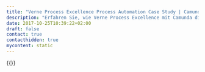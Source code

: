 ```yaml
---
title: "Verne Process Excellence Process Automation Case Study | Camunda BPM"
description: "Erfahren Sie, wie Verne Process Excellence mit Camunda die Geschäftsprozessautomatisierung organisiert und die Effizienz im Unternehmen gesteigert hat. Camunda ist der Marktführer für Workflow-Automatisierung basierend auf Java und BPMN 2.0."
date: 2017-10-25T10:39:22+02:00
draft: false
contact: true
contacthidden: true
mycontent: static
---
```

{{<case-study-single
company="Verne Process Excellence "
companydescription="<p>The Verne platform processes an average of 120,000 quotes, requests and changes per day from 28 different countries.</p><p>The Finance Factory, as in a factory, processes automated routine work as much as possible; Automatic acceptance or rejection of insurance applications and mutations, automated assessment of origination, extension of insurance, monitoring of credits, handling of claims and automated debt management.</p><p>Of course, through workflows, we also provide good support for employees in dealing with exceptions.</p><p>For Verne, job satisfaction is at the forefront, without worrying about your IT. By continuously innovating and responding to trends in the market, we ensure that Verne is always ahead. Trends we currently see in the market include:</p><ul><li>The importance of social media and mobile in customer interactions and experience</li><li>Product innovations in which behavior is premium-determining</li><li>'Life events' that lead to the need for new advice ('active prolongation')</li><li>New models of funding including crowdfunding</li><li>New models of insurance including friendsurance</li></ul><p>By responding to these trends, IT at Verne is not an obstacle to providing a unique customer experience, within a positive business case.</p>"
customerquote=""
teaser="Automating processes to meet 120,000 daily insurance-related quotes, requests and changes "
usecase=""
videolink=""
logo="//images.ctfassets.net/vpidbgnakfvf/4yh6g3Qghi08MoaCK48K2E/fa594d95f159400a2589f00da1780aca/verne.svg"
pdf=""
thumbnail="">}}